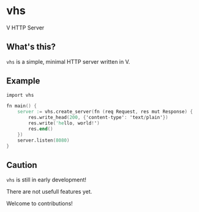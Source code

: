 # vhs
V HTTP Server

## What's this?
`vhs` is a simple, minimal HTTP server written in V.

## Example

```v
import vhs

fn main() {
	server := vhs.create_server(fn (req Request, res mut Response) {
		res.write_head(200, {'content-type': 'text/plain'})
		res.write('hello, world!')
		res.end()
	})
	server.listen(8080)
}
```

## Caution
`vhs` is still in early development!

There are not usefull features yet.

Welcome to contributions!
